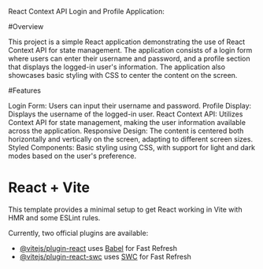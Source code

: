 React Context API Login and Profile Application:

#Overview

This project is a simple React application demonstrating the use of React Context API for state management. The application consists of a login form where users can enter their username and password, and a profile section that displays the logged-in user's information. The application also showcases basic styling with CSS to center the content on the screen.

#Features

Login Form: Users can input their username and password.
Profile Display: Displays the username of the logged-in user.
React Context API: Utilizes Context API for state management, making the user information available across the application.
Responsive Design: The content is centered both horizontally and vertically on the screen, adapting to different screen sizes.
Styled Components: Basic styling using CSS, with support for light and dark modes based on the user's preference.




# React + Vite

This template provides a minimal setup to get React working in Vite with HMR and some ESLint rules.

Currently, two official plugins are available:

- [@vitejs/plugin-react](https://github.com/vitejs/vite-plugin-react/blob/main/packages/plugin-react/README.md) uses [Babel](https://babeljs.io/) for Fast Refresh
- [@vitejs/plugin-react-swc](https://github.com/vitejs/vite-plugin-react-swc) uses [SWC](https://swc.rs/) for Fast Refresh
